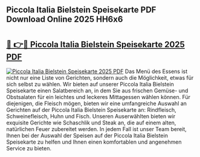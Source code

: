 ## Piccola Italia Bielstein Speisekarte PDF Download Online 2025 HH6x6

# <h2><a href="http://gc8oyu.nevu.top/?p=Piccola+Italia+Bielstein+Speisekarte">🔗 👉🔴 Piccola Italia Bielstein Speisekarte 2025 PDF</a></h2>

[![Piccola Italia Bielstein Speisekarte 2025 PDF](https://i.imgur.com/dBaPXMq.png)](http://gc8oyu.nevu.top/?p=Piccola+Italia+Bielstein+Speisekarte)
Das Menü des Essens ist nicht nur eine Liste von Gerichten, sondern auch die Möglichkeit, etwas für sich selbst zu wählen. Wir bieten auf unserer Piccola Italia Bielstein Speisekarte einen Salatbereich an, in dem Sie aus frischen Gemüse- und Obstsalaten für ein leichtes und leckeres Mittagessen wählen können. Für diejenigen, die Fleisch mögen, bieten wir eine umfangreiche Auswahl an Gerichten auf der Piccola Italia Bielstein Speisekarte an: Rindfleisch, Schweinefleisch, Huhn und Fisch. Unseren Auserwählten bieten wir exquisite Gerichte wie Schaschlik und Steak an, die auf einem alten, natürlichen Feuer zubereitet werden. In jedem Fall ist unser Team bereit, Ihnen bei der Auswahl der Speisen auf der Piccola Italia Bielstein Speisekarte zu helfen und Ihnen einen komfortablen und angenehmen Service zu bieten.
